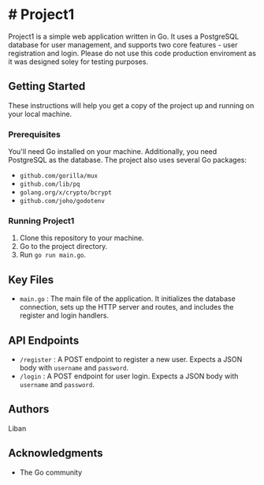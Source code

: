 # # Project1

Project1 is a simple web application written in Go. It uses a PostgreSQL database for user management, and supports two core features - user registration and login.
Please do not use this code production enviroment as it was designed soley for testing purposes. 

## Getting Started

These instructions will help you get a copy of the project up and running on your local machine.

### Prerequisites

You'll need Go installed on your machine. Additionally, you need PostgreSQL as the database. The project also uses several Go packages:

- `github.com/gorilla/mux`
- `github.com/lib/pq`
- `golang.org/x/crypto/bcrypt`
- `github.com/joho/godotenv`

### Running Project1

1. Clone this repository to your machine.
2. Go to the project directory.
3. Run `go run main.go`.

## Key Files

- `main.go` : The main file of the application. It initializes the database connection, sets up the HTTP server and routes, and includes the register and login handlers.

## API Endpoints

- `/register` : A POST endpoint to register a new user. Expects a JSON body with `username` and `password`.
- `/login` : A POST endpoint for user login. Expects a JSON body with `username` and `password`.

## Authors

Liban

## Acknowledgments

- The Go community

